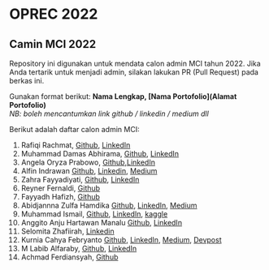# OPREC 2022

## Camin MCI 2022

Repository ini digunakan untuk mendata calon admin MCI tahun 2022. Jika Anda tertarik untuk menjadi admin, silakan lakukan PR (Pull Request) pada berkas ini.

Gunakan format berikut:
**Nama Lengkap, [Nama Portofolio](Alamat Portofolio)** <br>
_NB: boleh mencantumkan link github / linkedin / medium dll_

Berikut adalah daftar calon admin MCI:

1. Rafiqi Rachmat, [Github](https://github.com/akunlainfiqi), [LinkedIn](https://www.linkedin.com/in/rafiqirpw/)
2. Muhammad Damas Abhirama, [Github](https://github.com/abhiramadamas), [LinkedIn](https://www.linkedin.com/in/muhammad-damas-abhirama-19495b206/)
3. Angela Oryza Prabowo, [Github](https://github.com/angelaoryza),[LinkedIn](https://www.linkedin.com/in/angela-oryza-351644214/)
4. Alfin Indrawan [Github](https://github.com/AlfinIndrawan), [Linkedin](https://www.linkedin.com/in/alfinindrawan/), [Medium](https://medium.com/@alfinindrawan)
5. Zahra Fayyadiyati, [Github](https://github.com/zahrafayya), [LinkedIn](https://www.linkedin.com/in/zahra-fayyadiyati/)
6. Reyner Fernaldi, [Github](https://github.com/reynerfernaldi)
7. Fayyadh Hafizh, [Github](https://github.com/fydhfzh)
8. Abidjannna Zulfa Hamdika [Github](https://github.com/hufahamdika), [LinkedIn](https://www.linkedin.com/in/abidjannazulfahamdika/), [Medium](https://medium.com/@hansenidden18/extracting-word-embedding-sentence-embedding-from-bert-for-twitter-sentiment-analysis-d728696df8e0)
9. Muhammad Ismail, [Github](https://github.com/mail2418), [LinkedIn](https://www.linkedin.com/in/muhammad-2418-ismail/), [kaggle](https://www.kaggle.com/mail2418)
10. Anggito Anju Hartawan Manalu [Github](https://github.com/Anggito02), [LinkedIn](https://www.linkedin.com/in/anggitoanjuhartawanmanalu)
11. Selomita Zhafiirah, [Linkedin](https://www.linkedin.com/in/selomita-zhafiirah-b275371ba/)
12. Kurnia Cahya Febryanto [Github](https://github.com/kurniacf), [LinkedIn](https://www.linkedin.com/in/kurnia-cahya-febryanto/), [Medium](https://medium.com/@kurniacf), [Devpost](https://devpost.com/kurniacf?ref_content=user-portfolio&ref_feature=portfolio&ref_medium=global-nav)
13. M Labib Alfaraby, [Github](https://github.com/labibs30), [LinkedIn](https://www.linkedin.com/in/m-labib-alfaraby-a514b9202/)
14. Achmad Ferdiansyah, [Github](https://github.com/Ferdi761)

